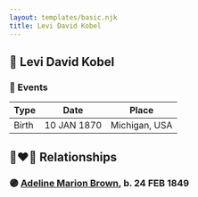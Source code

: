 ```yaml
---
layout: templates/basic.njk
title: Levi David Kobel
---
```

## 🔵 Levi David Kobel

### 📆 Events

Type | Date | Place
------ | ------ | ------
Birth | 10 JAN 1870 | Michigan, USA

## 👩‍❤️‍👨 Relationships

### 🟣 [Adeline Marion Brown](/people/3/37233677), b. 24 FEB 1849
